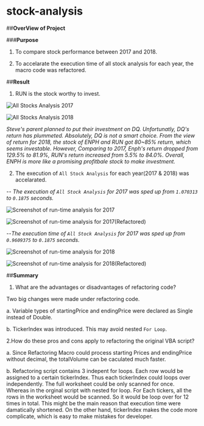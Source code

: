 # stock-analysis

##**OverView of Project**

###**Purpose**
1. To compare stock performance between 2017 and 2018.

2. To accelarate the execution time of all stock analysis for each year, the macro code was refactored. 

##**Result**

1. RUN is the stock worthy to invest.

![All Stocks Analysis 2017](https://user-images.githubusercontent.com/105877888/172074993-c71258d3-1b3a-4a69-a463-3c163e1d35ad.PNG)

![All Stocks Analysis 2018](https://user-images.githubusercontent.com/105877888/172074995-3c320e86-573b-45fa-bf8a-aee79ae3d46d.PNG)

  *Steve's parent planned to put their investment on DQ. Unfortunatly, DQ's return has plummeted. Absolutely, DQ is not a smart choice. From the view of return for 2018, the stock of ENPH and RUN got 80~85% return, which seems investable. However, Comparing to 2017, Enph's return dropped from 129.5% to 81.9%, RUN's return increased from 5.5% to 84.0%. Overall, ENPH is more like a promising profitbale stock to make investment.*

2. The execution of `All Stock Analysis` for each year(2017 & 2018) was accelarated. 

-- *The execution of `All Stock Analysis` for 2017 was sped up from `1.070313` to `0.1875` seconds.*

![Screenshot of run-time analysis for 2017](https://user-images.githubusercontent.com/105877888/172064893-62324114-946f-410e-913b-dfa34b8bfaaf.PNG)

![Screenshot of run-time analysis for 2017(Refactored)](https://user-images.githubusercontent.com/105877888/172064881-181bd289-a50a-4e76-a007-65d16378b380.PNG)

--*The execution time of `All Stock Analysis` for 2017 was sped up from `0.9609375` to `0.1875` seconds.*

![Screenshot of run-time analysis for 2018](https://user-images.githubusercontent.com/105877888/172064900-d4a6c153-6b26-40b5-88a7-4ce267c77ad6.PNG)

![Screenshot of run-time analysis for 2018(Refactored)](https://user-images.githubusercontent.com/105877888/172064885-18227c31-c1a5-4df9-9bc6-7455476c1b26.PNG)

##**Summary**

1. What are the advantages or disadvantages of refactoring code?

Two big changes were made under refactoring code.

a. Variable types of startingPrice and endingPrice were declared as Single instead of Double. 

b. TickerIndex was introduced. This may avoid nested `For Loop`. 

2.How do these pros and cons apply to refactoring the original VBA script?

a. Since Refactoring Macro could process starting Prices and endingPrice without decimal, the totalVolume can be caculated much faster.  

b. Refactoring script contains 3 indepent for loops. Each row would be assigned to a certain tickerIndex. Thus each tickerIndex could loops over independently. The full worksheet could be only scanned for once.
Whereas in the orginal script with nested for loop. For Each tickers, all the rows in the worksheet would be scanned. So it would be loop over for 12 times in total.
This might be the main reason that execution time were damatically shortened. On the other hand, tickerIndex makes the code more complicate, which is easy to make mistakes for developer.
